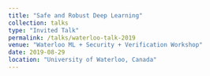 ```yaml
---
title: "Safe and Robust Deep Learning"
collection: talks
type: "Invited Talk"
permalink: /talks/waterloo-talk-2019
venue: "Waterloo ML + Security + Verification Workshop"
date: 2019-08-29
location: "University of Waterloo, Canada"
---
```


